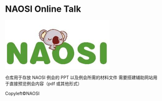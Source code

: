 # NAOSI Online Talk

![logo](https://github.com/NAOSI-DLUT/.github/blob/main/profile/logo.jpg)

仓库用于存放 NAOSI 例会的 PPT 以及例会所需的材料文件
需要搭建辅助网站用于直接预览例会内容（pdf 或其他形式）

Copyleft©️NAOSI
